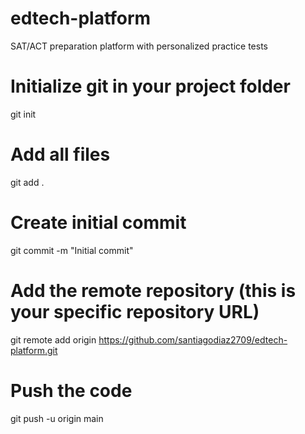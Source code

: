 # edtech-platform
SAT/ACT preparation platform with personalized practice tests
# Initialize git in your project folder
git init

# Add all files
git add .

# Create initial commit
git commit -m "Initial commit"

# Add the remote repository (this is your specific repository URL)
git remote add origin https://github.com/santiagodiaz2709/edtech-platform.git

# Push the code
git push -u origin main

